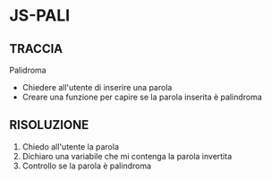 # JS-PALI

## TRACCIA

Palidroma

- Chiedere all'utente di inserire una parola
- Creare una funzione per capire se la parola inserita è palindroma

## RISOLUZIONE

1. Chiedo all'utente la parola
2. Dichiaro una variabile che mi contenga la parola invertita
3. Controllo se la parola è palindroma
